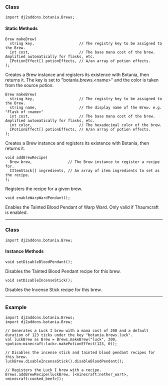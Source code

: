 ### Class

```zenscript
import dj2addons.botania.Brews;
```

#### Static Methods

```zenscript
Brew makeBrew(
  string key,                    // The registry key to be assigned to the Brew.
  int cost,                      // The base mana cost of the brew. Amplified automatically for flasks, etc.
  IPotionEffect[] potionEffects, // A/an array of potion effects.
);
```

Creates a Brew instance and registers its existence with Botania, then returns it.
The key is set to "botania.brews.\<name\>" and the color is taken from the source potion.

```zenscript
Brew makeBrew(
  string key,                    // The registry key to be assigned to the Brew.
  string name,                   // The display name of the Brew. e.g. "Flask of <name>"
  int cost,                      // The base mana cost of the brew. Amplified automatically for flasks, etc.
  int color,                     // The hexadecimal color of the brew.
  IPotionEffect[] potionEffects, // A/an array of potion effects.
);
```

Creates a Brew instance and registers its existence with Botania, then returns it.

```zenscript
void addBrewRecipe(
  Brew brew,                // The Brew instance to register a recipe for.
  IItemStack[] ingredients, // An array of item ingredients to set as the recipe.
);
```

Registers the recipe for a given brew.

```zenscript
void enableWarpWardPendant();
```

Enables the Tainted Blood Pendant of Warp Ward. Only valid if Thaumcraft is enabled.




---

### Class

```zenscript
import dj2addons.botania.Brew;
```

#### Instance Methods

```zenscript
void setDisableBloodPendant();
```

Disables the Tainted Blood Pendant recipe for this brew.

```zenscript
void setDisableIncenseStick();
```

Disables the Incense Stick recipe for this brew.



---

### Example
```zenscript
import dj2addons.botania.Brews;
import dj2addons.botania.Brew;

// Generates a Luck I brew with a mana cost of 200 and a default duration of 123 ticks under the key "botania.brews.luck".
val luckBrew as Brew = Brews.makeBrew("luck", 200, <potion:minecraft:luck>.makePotionEffect(123, 0));

// Disables the incense stick and tainted blood pendant recipes for this brew.
luckBrew.disableIncenseStick().disableBloodPendant();

// Registers the Luck I brew with a recipe.
Brews.addBrewRecipe(luckBrew, [<minecraft:nether_wart>, <minecraft:cooked_beef>]);
```
